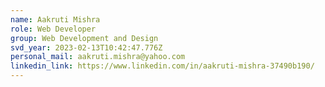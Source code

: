 ```yaml
---
name: Aakruti Mishra
role: Web Developer
group: Web Development and Design
svd_year: 2023-02-13T10:42:47.776Z
personal_mail: aakruti.mishra@yahoo.com
linkedin_link: https://www.linkedin.com/in/aakruti-mishra-37490b190/
---
```

